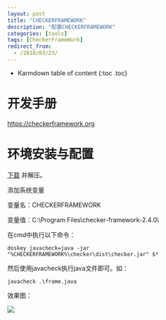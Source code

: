 ```yaml
---
layout: post
title: "CHECKERFRAMEWORK"
description: "配置CHECKERFRAMEWORK"
categories: [tools]
tags: [CheckerFrameWork]
redirect_from:
  - /2018/03/23/
---
```


* Karmdown table of content
{:toc .toc}

# 开发手册
<https://checkerframework.org>

# 环境安装与配置
[下载](https://checkerframework.org/checker-framework-2.4.0.zip) 并解压。

添加系统变量

变量名：CHECKERFRAMEWORK

变量值：C:\Program Files\checker-framework-2.4.0\

在cmd中执行以下命令：

~~~~
doskey javacheck=java -jar "%CHECKERFRAMEWORK%\checker\dist\checker.jar" $*
~~~~~~

然后使用javacheck执行java文件即可。如：

~~~~
javacheck .\frame.java
~~~~~~

效果图：

<img src="\assets\images\usedInBlogs\pic1.png">